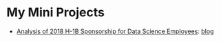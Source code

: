 # My Mini Projects

- [Analysis of 2018 H-1B Sponsorship for Data Science Employees](https://github.com/nancyyanyu/mini_projects/tree/master/h1b_analysis): [blog](https://nancyyanyu.github.io/posts/8b70757d/) 

  